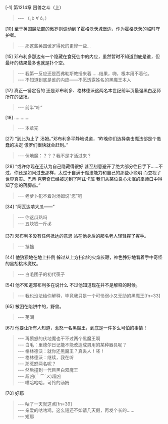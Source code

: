 
[-1] 第1214章 困兽之斗（上）
>--- （｡ò ∀ ó｡）<br>

[10] 至于英国魔法部的傲罗则调动到了霍格沃茨城堡边，作为霍格沃茨的临时守护者。
>--- 那这些英国傲罗得死的更惨一些...<br>

[15] 邓布利多那边有一个隐藏在食死徒中的内应，虽然暂时不知道到底是谁，但最坏的结果最多也就是扑个空。
>--- 我第一反应还是西弗勒斯教授来着……结果，嗨，根本用不着他。<br>
>--- 不知道到底是谁的内应——不愿透露姓名的黑魔王本人<br>

[17] 真正一锤定音的 还是邓布利多、格林德沃这两名本世纪前半页最强黑白巫师所在的战场。
>--- 前半“叶”<br>

[18] …………
>--- 本章完<br>

[27] “到此为止了 汤姆。”邓布利多平静地说道，“昨晚你们选择袭击魔法部是个愚蠢的决定 傲罗们很快就会赶到。”
>--- 伏地魔：？？？我不是才活过来？<br>

[28] “或许你现在还认为自己隐藏得很好 甚至刻意避开了绝大部分往日手下……不过，你还是如同过去那样，太过于自满于魔法能力和自己的那些小聪明 而忽视了世界真实。巴蒂·克劳奇已经被送到了阿兹卡班 我们从某位良心未泯的巫师口中得知了您的落脚点。”
>--- 老萝卜犯不着对汤姆说“您”吧<br>

[34] “阿瓦达啃大瓜——”
>--- 你这瓜熟吗<br>
>--- 五块钱一斤💰<br>

[37] 邓布利多没有任何抵达的意思 站在他身后的那名老人轻轻挥了挥手。
>--- 抵挡<br>

[44] 他狼狈地在地上扑倒 躲过从上方扫过的火焰长鞭，神色狰狞地看着手中奇怪的黑胡桃木魔杖。
>--- 白毛团子的初代筷子<br>

[54] 他不知道邓布利多在说什么 不过他知道现在并不是解释的时候。
>--- 我也没法给你解释，毕竟我只是一个可怜弱小又无助的黑魔王[fn=33]<br>

[65] 被困在陷阱中的，野兽。
>--- 芜湖<br>

[67] 他要让所有人知道，惹怒一名黑魔王，到底是一件多么可怕的事情！
>--- 再愤怒的伏地魔也干不过两个黑魔王啊<br>
>--- 白毛：里德尔日记能不能改造成男用的某种器具呢？<br>
>--- 格林德沃：就你还黑魔王？真丢人！呸！<br>
>--- 格林德沃：继续，我在听<br>
>--- 那惹怒两名呢？<br>
>--- 然后撞到一代目黑白双魔王<br>
>--- 超凶(｀⌒´メ)超凶<br>
>--- 噗哈哈哈，可怜的汤姆<br>

[70] 好耶
>--- 咕了一天就这点[fn=39]<br>
>--- 亲爱的咕咕鸡，这么短还不如请几天假，再发个长的……<br>
>--- 短耶<br>
